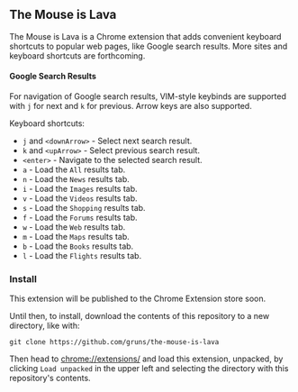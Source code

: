 ## The Mouse is Lava

The Mouse is Lava is a Chrome extension that adds convenient keyboard
shortcuts to popular web pages, like Google search results. More sites
and keyboard shortcuts are forthcoming.

#### Google Search Results

For navigation of Google search results, VIM-style keybinds are
supported with `j` for next and `k` for previous. Arrow keys are also
supported.

Keyboard shortcuts:

- `j` and `<downArrow>` - Select next search result.
- `k` and `<upArrow>` - Select previous search result.
- `<enter>` - Navigate to the selected search result.
- `a` - Load the `All` results tab.
- `n` - Load the `News` results tab.
- `i` - Load the `Images` results tab.
- `v` - Load the `Videos` results tab.
- `s` - Load the `Shopping` results tab.
- `f` - Load the `Forums` results tab.
- `w` - Load the `Web` results tab.
- `m` - Load the `Maps` results tab.
- `b` - Load the `Books` results tab.
- `l` - Load the `Flights` results tab.

### Install

This extension will be published to the Chrome Extension store soon.

Until then, to install, download the contents of this repository to a
new directory, like with:

```
git clone https://github.com/gruns/the-mouse-is-lava
```

Then head to [chrome://extensions/](chrome://extensions/) and load this
extension, unpacked, by clicking `Load unpacked` in the upper left and
selecting the directory with this repository's contents.

